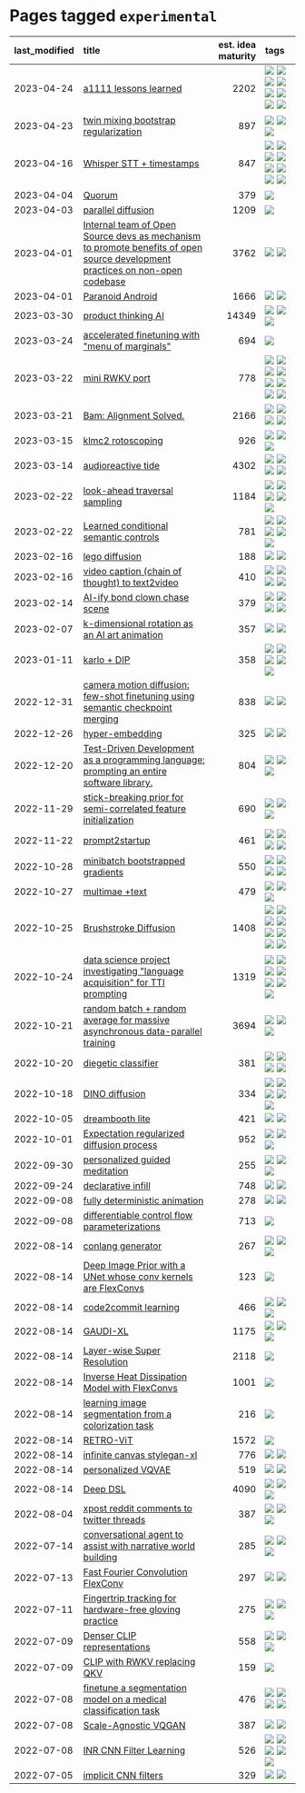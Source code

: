 # Pages tagged `experimental`

|last_modified|title|est. idea maturity|tags
|:---|:---|---:|:---|
|2023-04-24|[a1111 lessons learned](../a1111_lessons_learned.md)|2202|[![](https://img.shields.io/badge/tag-apt_registry-e168be)](../tags/apt_registry.md) [![](https://img.shields.io/badge/tag-curation-12eec5)](../tags/curation.md) [![](https://img.shields.io/badge/tag-discoverability-ea1833)](../tags/discoverability.md) [![](https://img.shields.io/badge/tag-documentation-96f12e)](../tags/documentation.md) [![](https://img.shields.io/badge/tag-experimental-fda5ff)](../tags/experimental.md) [![](https://img.shields.io/badge/tag-extensions-5e378d)](../tags/extensions.md) [![](https://img.shields.io/badge/tag-opensource-a4124b)](../tags/opensource.md) [![](https://img.shields.io/badge/tag-ux-394ee4)](../tags/ux.md)|
|2023-04-23|[twin mixing bootstrap regularization](../twin_mixing_dropout.md)|897|[![](https://img.shields.io/badge/tag-experimental-fda5ff)](../tags/experimental.md) [![](https://img.shields.io/badge/tag-optimization-da6994)](../tags/optimization.md) [![](https://img.shields.io/badge/tag-scaling-b7fb0)](../tags/scaling.md)|
|2023-04-16|[Whisper STT + timestamps](../whisper-stt-plus-timestamps.md)|847|[![](https://img.shields.io/badge/tag-colab-a9524c)](../tags/colab.md) [![](https://img.shields.io/badge/tag-dataset-eac1b9)](../tags/dataset.md) [![](https://img.shields.io/badge/tag-experimental-fda5ff)](../tags/experimental.md) [![](https://img.shields.io/badge/tag-meta-112e27)](../tags/meta.md) [![](https://img.shields.io/badge/tag-prompting-834fc2)](../tags/prompting.md) [![](https://img.shields.io/badge/tag-publicgood-5d9a82)](../tags/publicgood.md) [![](https://img.shields.io/badge/tag-stability-ebbec3)](../tags/stability.md) [![](https://img.shields.io/badge/tag-tooling-96f021)](../tags/tooling.md)|
|2023-04-04|[Quorum](../quorum.md)|379|[![](https://img.shields.io/badge/tag-experimental-fda5ff)](../tags/experimental.md)|
|2023-04-03|[parallel diffusion](../parallel-diffusion.md)|1209|[![](https://img.shields.io/badge/tag-experimental-fda5ff)](../tags/experimental.md)|
|2023-04-01|[Internal team of Open Source devs as mechanism to promote benefits of open source development practices on non-open codebase](../store_walker.md)|3762|[![](https://img.shields.io/badge/tag-experimental-fda5ff)](../tags/experimental.md) [![](https://img.shields.io/badge/tag-stability-ebbec3)](../tags/stability.md)|
|2023-04-01|[Paranoid Android](../paranoid-android.md)|1666|[![](https://img.shields.io/badge/tag-alignment-77a0)](../tags/alignment.md) [![](https://img.shields.io/badge/tag-experimental-fda5ff)](../tags/experimental.md)|
|2023-03-30|[product thinking AI](../product_thinking_ai.md)|14349|[![](https://img.shields.io/badge/tag-experimental-fda5ff)](../tags/experimental.md) [![](https://img.shields.io/badge/tag-foundation-cc5ed7)](../tags/foundation.md) [![](https://img.shields.io/badge/tag-tooling-96f021)](../tags/tooling.md)|
|2023-03-24|[accelerated finetuning with "menu of marginals"](../menu_of_marginals.md)|694|[![](https://img.shields.io/badge/tag-experimental-fda5ff)](../tags/experimental.md)|
|2023-03-22|[mini RWKV port](../rust_rwkv.md)|778|[![](https://img.shields.io/badge/tag-RNN-8a140)](../tags/RNN.md) [![](https://img.shields.io/badge/tag-completed-4aea2)](../tags/completed.md) [![](https://img.shields.io/badge/tag-experimental-fda5ff)](../tags/experimental.md) [![](https://img.shields.io/badge/tag-ggml-83cbca)](../tags/ggml.md) [![](https://img.shields.io/badge/tag-mobilenet-e33481)](../tags/mobilenet.md) [![](https://img.shields.io/badge/tag-model_compression-b59164)](../tags/model_compression.md) [![](https://img.shields.io/badge/tag-tooling-96f021)](../tags/tooling.md) [![](https://img.shields.io/badge/tag-wip-4bcfd8)](../tags/wip.md)|
|2023-03-21|[Bam: Alignment Solved.](../ezmode_alignment.md)|2166|[![](https://img.shields.io/badge/tag-alignment-77a0)](../tags/alignment.md) [![](https://img.shields.io/badge/tag-dataset-eac1b9)](../tags/dataset.md) [![](https://img.shields.io/badge/tag-experimental-fda5ff)](../tags/experimental.md) [![](https://img.shields.io/badge/tag-meta-112e27)](../tags/meta.md)|
|2023-03-15|[klmc2 rotoscoping](../klmc2_rotoscoping.md)|926|[![](https://img.shields.io/badge/tag-animation-6a156e)](../tags/animation.md) [![](https://img.shields.io/badge/tag-experimental-fda5ff)](../tags/experimental.md) [![](https://img.shields.io/badge/tag-tooling-96f021)](../tags/tooling.md)|
|2023-03-14|[audioreactive tide](../audioreactive_tide.md)|4302|[![](https://img.shields.io/badge/tag-animation-6a156e)](../tags/animation.md) [![](https://img.shields.io/badge/tag-completed-4aea2)](../tags/completed.md) [![](https://img.shields.io/badge/tag-experimental-fda5ff)](../tags/experimental.md) [![](https://img.shields.io/badge/tag-publication-4d35f9)](../tags/publication.md)|
|2023-02-22|[look-ahead traversal sampling](../look-ahead-traversal-sampling.md)|1184|[![](https://img.shields.io/badge/tag-MCMC-35d2ce)](../tags/MCMC.md) [![](https://img.shields.io/badge/tag-animation-6a156e)](../tags/animation.md) [![](https://img.shields.io/badge/tag-control-8e95e2)](../tags/control.md) [![](https://img.shields.io/badge/tag-experimental-fda5ff)](../tags/experimental.md) [![](https://img.shields.io/badge/tag-image_generation-1dc0d1)](../tags/image_generation.md)|
|2023-02-22|[Learned conditional semantic controls](../learned-conditional-semantic-controls.md)|781|[![](https://img.shields.io/badge/tag-animation-6a156e)](../tags/animation.md) [![](https://img.shields.io/badge/tag-colab-a9524c)](../tags/colab.md) [![](https://img.shields.io/badge/tag-experimental-fda5ff)](../tags/experimental.md) [![](https://img.shields.io/badge/tag-prompting-834fc2)](../tags/prompting.md) [![](https://img.shields.io/badge/tag-tooling-96f021)](../tags/tooling.md)|
|2023-02-16|[lego diffusion](../lego-diffusion.md)|188|[![](https://img.shields.io/badge/tag-dataset-eac1b9)](../tags/dataset.md) [![](https://img.shields.io/badge/tag-experimental-fda5ff)](../tags/experimental.md)|
|2023-02-16|[video caption (chain of thought) to text2video](../video_caption_transfer.md)|410|[![](https://img.shields.io/badge/tag-animation-6a156e)](../tags/animation.md) [![](https://img.shields.io/badge/tag-experimental-fda5ff)](../tags/experimental.md) [![](https://img.shields.io/badge/tag-prompting-834fc2)](../tags/prompting.md) [![](https://img.shields.io/badge/tag-tooling-96f021)](../tags/tooling.md)|
|2023-02-14|[AI-ify bond clown chase scene](../bond_clown_chase_scene.md)|379|[![](https://img.shields.io/badge/tag-animation-6a156e)](../tags/animation.md) [![](https://img.shields.io/badge/tag-experimental-fda5ff)](../tags/experimental.md) [![](https://img.shields.io/badge/tag-foundation-cc5ed7)](../tags/foundation.md) [![](https://img.shields.io/badge/tag-wip-4bcfd8)](../tags/wip.md)|
|2023-02-07|[k-dimensional rotation as an AI art animation](../kd_rotation_as_ai_art_animation.md)|357|[![](https://img.shields.io/badge/tag-animation-6a156e)](../tags/animation.md) [![](https://img.shields.io/badge/tag-experimental-fda5ff)](../tags/experimental.md)|
|2023-01-11|[karlo + DIP](../karlo-dip.md)|358|[![](https://img.shields.io/badge/tag-deepimageprior-f76896)](../tags/deepimageprior.md) [![](https://img.shields.io/badge/tag-experimental-fda5ff)](../tags/experimental.md) [![](https://img.shields.io/badge/tag-imagegeneration-0e5ec)](../tags/imagegeneration.md) [![](https://img.shields.io/badge/tag-prior-36f98)](../tags/prior.md) [![](https://img.shields.io/badge/tag-wip-4bcfd8)](../tags/wip.md)|
|2022-12-31|[camera motion diffusion: few-shot finetuning using semantic checkpoint merging](../residual_checkpoint_finetune_for_motion_transfer.md)|838|[![](https://img.shields.io/badge/tag-animation-6a156e)](../tags/animation.md) [![](https://img.shields.io/badge/tag-experimental-fda5ff)](../tags/experimental.md)|
|2022-12-26|[hyper-embedding](../hyperembedding.md)|325|[![](https://img.shields.io/badge/tag-experimental-fda5ff)](../tags/experimental.md) [![](https://img.shields.io/badge/tag-wip-4bcfd8)](../tags/wip.md)|
|2022-12-20|[Test-Driven Development as a programming language: prompting an entire software library.](../tdd_is_2_op.md)|804|[![](https://img.shields.io/badge/tag-experimental-fda5ff)](../tags/experimental.md) [![](https://img.shields.io/badge/tag-prompting-834fc2)](../tags/prompting.md) [![](https://img.shields.io/badge/tag-tooling-96f021)](../tags/tooling.md)|
|2022-11-29|[stick-breaking prior for semi-correlated feature initialization](../stickbreaking-init.md)|690|[![](https://img.shields.io/badge/tag-experimental-fda5ff)](../tags/experimental.md) [![](https://img.shields.io/badge/tag-modeling-4d5a4)](../tags/modeling.md) [![](https://img.shields.io/badge/tag-wip-4bcfd8)](../tags/wip.md)|
|2022-11-22|[prompt2startup](../prompt2startup.md)|461|[![](https://img.shields.io/badge/tag-animation-6a156e)](../tags/animation.md) [![](https://img.shields.io/badge/tag-experimental-fda5ff)](../tags/experimental.md) [![](https://img.shields.io/badge/tag-prompting-834fc2)](../tags/prompting.md) [![](https://img.shields.io/badge/tag-tooling-96f021)](../tags/tooling.md)|
|2022-10-28|[minibatch bootstrapped gradients](../minibatch-bootstrapped-gradients.md)|550|[![](https://img.shields.io/badge/tag-experimental-fda5ff)](../tags/experimental.md) [![](https://img.shields.io/badge/tag-optimization-da6994)](../tags/optimization.md) [![](https://img.shields.io/badge/tag-training-d5f6c6)](../tags/training.md) [![](https://img.shields.io/badge/tag-wip-4bcfd8)](../tags/wip.md)|
|2022-10-27|[multimae +text](../multimae_w_text.md)|479|[![](https://img.shields.io/badge/tag-experimental-fda5ff)](../tags/experimental.md) [![](https://img.shields.io/badge/tag-prompting-834fc2)](../tags/prompting.md) [![](https://img.shields.io/badge/tag-text-be4650)](../tags/text.md)|
|2022-10-25|[Brushstroke Diffusion](../brushstroke-diffusion.md)|1408|[![](https://img.shields.io/badge/tag-artisticstyletransfer-3f3dc3)](../tags/artisticstyletransfer.md) [![](https://img.shields.io/badge/tag-creativity-cdef47)](../tags/creativity.md) [![](https://img.shields.io/badge/tag-deepgenerativemodeling-99b5f2)](../tags/deepgenerativemodeling.md) [![](https://img.shields.io/badge/tag-experimental-fda5ff)](../tags/experimental.md) [![](https://img.shields.io/badge/tag-imageprocessing-d46ff4)](../tags/imageprocessing.md) [![](https://img.shields.io/badge/tag-modeltraining-faa2fc)](../tags/modeltraining.md) [![](https://img.shields.io/badge/tag-painting-1ee399)](../tags/painting.md) [![](https://img.shields.io/badge/tag-wip-4bcfd8)](../tags/wip.md)|
|2022-10-24|[data science project investigating "language acquisition" for TTI prompting](../tti_language_aqcuisition.md)|1319|[![](https://img.shields.io/badge/tag-alignment-77a0)](../tags/alignment.md) [![](https://img.shields.io/badge/tag-dataset-eac1b9)](../tags/dataset.md) [![](https://img.shields.io/badge/tag-experimental-fda5ff)](../tags/experimental.md) [![](https://img.shields.io/badge/tag-prompting-834fc2)](../tags/prompting.md) [![](https://img.shields.io/badge/tag-publication-4d35f9)](../tags/publication.md) [![](https://img.shields.io/badge/tag-publicgood-5d9a82)](../tags/publicgood.md) [![](https://img.shields.io/badge/tag-stability-ebbec3)](../tags/stability.md)|
|2022-10-21|[random batch + random average for massive asynchronous data-parallel training](../async-evolutionary-ddp.md)|3694|[![](https://img.shields.io/badge/tag-experimental-fda5ff)](../tags/experimental.md) [![](https://img.shields.io/badge/tag-foundation-cc5ed7)](../tags/foundation.md) [![](https://img.shields.io/badge/tag-tooling-96f021)](../tags/tooling.md)|
|2022-10-20|[diegetic classifier](../diegetic-classifier.md)|381|[![](https://img.shields.io/badge/tag-audio-dd597e)](../tags/audio.md) [![](https://img.shields.io/badge/tag-classification-e8ae48)](../tags/classification.md) [![](https://img.shields.io/badge/tag-experimental-fda5ff)](../tags/experimental.md) [![](https://img.shields.io/badge/tag-text_to_sound-b5ec2c)](../tags/text_to_sound.md)|
|2022-10-18|[DINO diffusion](../DINO-diffusion.md)|334|[![](https://img.shields.io/badge/tag-completed-4aea2)](../tags/completed.md) [![](https://img.shields.io/badge/tag-experimental-fda5ff)](../tags/experimental.md) [![](https://img.shields.io/badge/tag-nerf-4a3565)](../tags/nerf.md) [![](https://img.shields.io/badge/tag-tooling-96f021)](../tags/tooling.md) [![](https://img.shields.io/badge/tag-wip-4bcfd8)](../tags/wip.md)|
|2022-10-05|[dreambooth lite](../dreambooth-lite.md)|421|[![](https://img.shields.io/badge/tag-experimental-fda5ff)](../tags/experimental.md) [![](https://img.shields.io/badge/tag-tooling-96f021)](../tags/tooling.md)|
|2022-10-01|[Expectation regularized diffusion process](../expectation-regularized-diffusion.md)|952|[![](https://img.shields.io/badge/tag-experimental-fda5ff)](../tags/experimental.md) [![](https://img.shields.io/badge/tag-stability-ebbec3)](../tags/stability.md) [![](https://img.shields.io/badge/tag-wip-4bcfd8)](../tags/wip.md)|
|2022-09-30|[personalized guided meditation](../personalized-guided-meditation.md)|255|[![](https://img.shields.io/badge/tag-dataset-eac1b9)](../tags/dataset.md) [![](https://img.shields.io/badge/tag-experimental-fda5ff)](../tags/experimental.md) [![](https://img.shields.io/badge/tag-prompting-834fc2)](../tags/prompting.md)|
|2022-09-24|[declarative infill](../declarative-infill.md)|748|[![](https://img.shields.io/badge/tag-MILESTONE_POC-b4243e)](../tags/MILESTONE_POC.md) [![](https://img.shields.io/badge/tag-experimental-fda5ff)](../tags/experimental.md)|
|2022-09-08|[fully deterministic animation](../fully-deterministic-animation.md)|278|[![](https://img.shields.io/badge/tag-animation-6a156e)](../tags/animation.md) [![](https://img.shields.io/badge/tag-experimental-fda5ff)](../tags/experimental.md)|
|2022-09-08|[differentiable control flow parameterizations](../differentiable-control-flow-parameterizations.md)|713|[![](https://img.shields.io/badge/tag-experimental-fda5ff)](../tags/experimental.md)|
|2022-08-14|[conlang generator](../conlang_lm.md)|267|[![](https://img.shields.io/badge/tag-carp-3a9a4f)](../tags/carp.md) [![](https://img.shields.io/badge/tag-dataset-eac1b9)](../tags/dataset.md) [![](https://img.shields.io/badge/tag-experimental-fda5ff)](../tags/experimental.md)|
|2022-08-14|[Deep Image Prior with a UNet whose conv kernels are FlexConvs](../FlexConv_DIP.md)|123|[![](https://img.shields.io/badge/tag-experimental-fda5ff)](../tags/experimental.md)|
|2022-08-14|[code2commit learning](../code2commit-learning.md)|466|[![](https://img.shields.io/badge/tag-carp-3a9a4f)](../tags/carp.md) [![](https://img.shields.io/badge/tag-experimental-fda5ff)](../tags/experimental.md) [![](https://img.shields.io/badge/tag-foundation-cc5ed7)](../tags/foundation.md)|
|2022-08-14|[GAUDI-XL](../gaudi-xl.md)|1175|[![](https://img.shields.io/badge/tag-animation-6a156e)](../tags/animation.md) [![](https://img.shields.io/badge/tag-experimental-fda5ff)](../tags/experimental.md) [![](https://img.shields.io/badge/tag-foundation-cc5ed7)](../tags/foundation.md)|
|2022-08-14|[Layer-wise Super Resolution](../layerwise-and-objectwise-inpainting-and-super-resolution.md)|2118|[![](https://img.shields.io/badge/tag-experimental-fda5ff)](../tags/experimental.md)|
|2022-08-14|[Inverse Heat Dissipation Model with FlexConvs](../IHDM_with_FlexConvs.md)|1001|[![](https://img.shields.io/badge/tag-experimental-fda5ff)](../tags/experimental.md)|
|2022-08-14|[learning image segmentation from a colorization task](../learning_image_segmentation_from_a_colorization_task.md)|216|[![](https://img.shields.io/badge/tag-experimental-fda5ff)](../tags/experimental.md)|
|2022-08-14|[RETRO-ViT](../RETRO-ViT.md)|1572|[![](https://img.shields.io/badge/tag-experimental-fda5ff)](../tags/experimental.md)|
|2022-08-14|[infinite canvas stylegan-xl](../infinite-canvas-stylegan-xl.md)|776|[![](https://img.shields.io/badge/tag-animation-6a156e)](../tags/animation.md) [![](https://img.shields.io/badge/tag-experimental-fda5ff)](../tags/experimental.md)|
|2022-08-14|[personalized VQVAE](../personalized-vqvae.md)|519|[![](https://img.shields.io/badge/tag-experimental-fda5ff)](../tags/experimental.md) [![](https://img.shields.io/badge/tag-tooling-96f021)](../tags/tooling.md)|
|2022-08-14|[Deep DSL](../multistage-unsupervised-deep-DSL-learning-from-prompts-data.md)|4090|[![](https://img.shields.io/badge/tag-experimental-fda5ff)](../tags/experimental.md) [![](https://img.shields.io/badge/tag-prompting-834fc2)](../tags/prompting.md) [![](https://img.shields.io/badge/tag-tooling-96f021)](../tags/tooling.md)|
|2022-08-04|[xpost reddit comments to twitter threads](../reddit2twitter.md)|387|[![](https://img.shields.io/badge/tag-experimental-fda5ff)](../tags/experimental.md) [![](https://img.shields.io/badge/tag-publicgood-5d9a82)](../tags/publicgood.md) [![](https://img.shields.io/badge/tag-tooling-96f021)](../tags/tooling.md)|
|2022-07-14|[conversational agent to assist with narrative world building](../world-building-agent.md)|285|[![](https://img.shields.io/badge/tag-dataset-eac1b9)](../tags/dataset.md) [![](https://img.shields.io/badge/tag-experimental-fda5ff)](../tags/experimental.md) [![](https://img.shields.io/badge/tag-prompting-834fc2)](../tags/prompting.md)|
|2022-07-13|[Fast Fourier Convolution FlexConv](../FFC-Flexconv.md)|297|[![](https://img.shields.io/badge/tag-experimental-fda5ff)](../tags/experimental.md) [![](https://img.shields.io/badge/tag-tooling-96f021)](../tags/tooling.md)|
|2022-07-11|[Fingertrip tracking for hardware-free gloving practice](../fingertrip_tracking_for_hardware_free_gloveing_practice.md)|275|[![](https://img.shields.io/badge/tag-experimental-fda5ff)](../tags/experimental.md) [![](https://img.shields.io/badge/tag-tooling-96f021)](../tags/tooling.md) [![](https://img.shields.io/badge/tag-wip-4bcfd8)](../tags/wip.md)|
|2022-07-09|[Denser CLIP representations](../denser-CLIP.md)|558|[![](https://img.shields.io/badge/tag-experimental-fda5ff)](../tags/experimental.md) [![](https://img.shields.io/badge/tag-tooling-96f021)](../tags/tooling.md) [![](https://img.shields.io/badge/tag-wip-4bcfd8)](../tags/wip.md)|
|2022-07-09|[CLIP with RWKV replacing QKV](../RWKV-CLIP.md)|159|[![](https://img.shields.io/badge/tag-experimental-fda5ff)](../tags/experimental.md)|
|2022-07-08|[finetune a segmentation model on a medical classification task](../finetune_a_segmentation_model_on_a_medical_classification_task.md)|476|[![](https://img.shields.io/badge/tag-experimental-fda5ff)](../tags/experimental.md) [![](https://img.shields.io/badge/tag-image_processing-734214)](../tags/image_processing.md) [![](https://img.shields.io/badge/tag-medical_image_analysis-2b1224)](../tags/medical_image_analysis.md) [![](https://img.shields.io/badge/tag-tooling-96f021)](../tags/tooling.md)|
|2022-07-08|[Scale-Agnostic VQGAN](../scale-agnostic_VQGAN.md)|387|[![](https://img.shields.io/badge/tag-experimental-fda5ff)](../tags/experimental.md) [![](https://img.shields.io/badge/tag-image_generation-1dc0d1)](../tags/image_generation.md)|
|2022-07-08|[INR CNN Filter Learning](../INR_CNN_filter_learning.md)|526|[![](https://img.shields.io/badge/tag-CNN-c92725)](../tags/CNN.md) [![](https://img.shields.io/badge/tag-INR-43d799)](../tags/INR.md) [![](https://img.shields.io/badge/tag-deep_learning-d548d8)](../tags/deep_learning.md) [![](https://img.shields.io/badge/tag-experimental-fda5ff)](../tags/experimental.md) [![](https://img.shields.io/badge/tag-filter_learning-98b52b)](../tags/filter_learning.md)|
|2022-07-05|[implicit CNN filters](../implicit-cnn-filters.md)|329|[![](https://img.shields.io/badge/tag-experimental-fda5ff)](../tags/experimental.md) [![](https://img.shields.io/badge/tag-wip-4bcfd8)](../tags/wip.md)|
